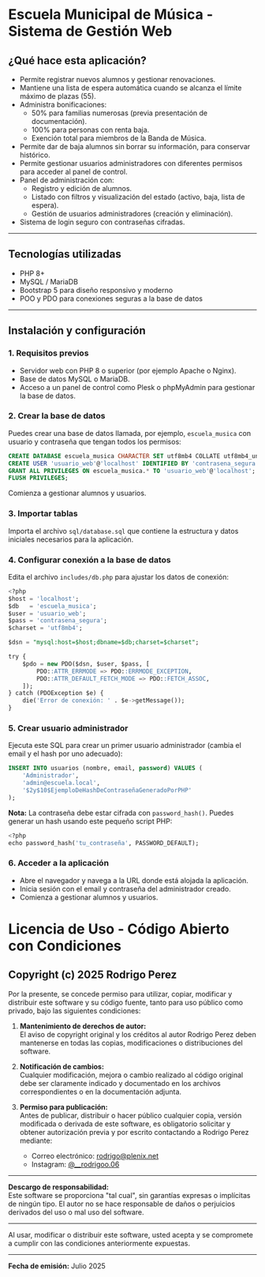 # Escuela Municipal de Música - Sistema de Gestión Web

## ¿Qué hace esta aplicación?

- Permite registrar nuevos alumnos y gestionar renovaciones.
- Mantiene una lista de espera automática cuando se alcanza el límite máximo de plazas (55).
- Administra bonificaciones:
  - 50% para familias numerosas (previa presentación de documentación).
  - 100% para personas con renta baja.
  - Exención total para miembros de la Banda de Música.
- Permite dar de baja alumnos sin borrar su información, para conservar histórico.
- Permite gestionar usuarios administradores con diferentes permisos para acceder al panel de control.
- Panel de administración con:
  - Registro y edición de alumnos.
  - Listado con filtros y visualización del estado (activo, baja, lista de espera).
  - Gestión de usuarios administradores (creación y eliminación).
- Sistema de login seguro con contraseñas cifradas.

---

## Tecnologías utilizadas

- PHP 8+
- MySQL / MariaDB
- Bootstrap 5 para diseño responsivo y moderno
- POO y PDO para conexiones seguras a la base de datos

---

## Instalación y configuración

### 1. Requisitos previos

- Servidor web con PHP 8 o superior (por ejemplo Apache o Nginx).
- Base de datos MySQL o MariaDB.
- Acceso a un panel de control como Plesk o phpMyAdmin para gestionar la base de datos.

### 2. Crear la base de datos

Puedes crear una base de datos llamada, por ejemplo, `escuela_musica` con usuario y contraseña que tengan todos los permisos:

```sql
CREATE DATABASE escuela_musica CHARACTER SET utf8mb4 COLLATE utf8mb4_unicode_ci;
CREATE USER 'usuario_web'@'localhost' IDENTIFIED BY 'contrasena_segura';
GRANT ALL PRIVILEGES ON escuela_musica.* TO 'usuario_web'@'localhost';
FLUSH PRIVILEGES;
```

Comienza a gestionar alumnos y usuarios.

### 3. Importar tablas
Importa el archivo `sql/database.sql` que contiene la estructura y datos iniciales necesarios para la aplicación.

### 4. Configurar conexión a la base de datos
Edita el archivo `includes/db.php` para ajustar los datos de conexión:
```sql
<?php
$host = 'localhost';
$db   = 'escuela_musica';
$user = 'usuario_web';
$pass = 'contrasena_segura';
$charset = 'utf8mb4';

$dsn = "mysql:host=$host;dbname=$db;charset=$charset";

try {
    $pdo = new PDO($dsn, $user, $pass, [
        PDO::ATTR_ERRMODE => PDO::ERRMODE_EXCEPTION,
        PDO::ATTR_DEFAULT_FETCH_MODE => PDO::FETCH_ASSOC,
    ]);
} catch (PDOException $e) {
    die('Error de conexión: ' . $e->getMessage());
}
```
### 5. Crear usuario administrador
Ejecuta este SQL para crear un primer usuario administrador (cambia el email y el hash por uno adecuado):
```sql
INSERT INTO usuarios (nombre, email, password) VALUES (
    'Administrador',
    'admin@escuela.local',
    '$2y$10$EjemploDeHashDeContraseñaGeneradoPorPHP'
);
```
**Nota:** La contraseña debe estar cifrada con `password_hash()`. Puedes generar un hash usando este pequeño script PHP:
```sql
<?php
echo password_hash('tu_contraseña', PASSWORD_DEFAULT);
```

### 6. Acceder a la aplicación
- Abre el navegador y navega a la URL donde está alojada la aplicación.
- Inicia sesión con el email y contraseña del administrador creado.
- Comienza a gestionar alumnos y usuarios.

# Licencia de Uso - Código Abierto con Condiciones

Copyright (c) 2025 Rodrigo Perez
---
Por la presente, se concede permiso para utilizar, copiar, modificar y distribuir este software y su código fuente, tanto para uso público como privado, bajo las siguientes condiciones:

1. **Mantenimiento de derechos de autor:**  
   El aviso de copyright original y los créditos al autor Rodrigo Perez deben mantenerse en todas las copias, modificaciones o distribuciones del software.

2. **Notificación de cambios:**  
   Cualquier modificación, mejora o cambio realizado al código original debe ser claramente indicado y documentado en los archivos correspondientes o en la documentación adjunta.

3. **Permiso para publicación:**  
   Antes de publicar, distribuir o hacer público cualquier copia, versión modificada o derivada de este software, es obligatorio solicitar y obtener autorización previa y por escrito contactando a Rodrigo Perez mediante:

   - Correo electrónico: rodrigo@plenix.net  
   - Instagram: [@__rodrigoo.06](https://www.instagram.com/__rodrigoo.06)

---

**Descargo de responsabilidad:**  
Este software se proporciona "tal cual", sin garantías expresas o implícitas de ningún tipo. El autor no se hace responsable de daños o perjuicios derivados del uso o mal uso del software.

---

Al usar, modificar o distribuir este software, usted acepta y se compromete a cumplir con las condiciones anteriormente expuestas.

---

**Fecha de emisión:** Julio 2025


